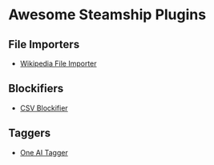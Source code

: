 # Awesome Steamship Plugins

## File Importers

* [Wikipedia File Importer](https://github.com/steamship-plugins/wikipedia-file-importer)

## Blockifiers

* [CSV Blockifier](https://github.com/steamship-plugins/blockifier-csv)

## Taggers

* [One AI Tagger](https://github.com/steamship-plugins/tagger-oneai)
